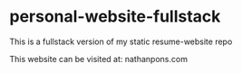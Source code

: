 # personal-website-fullstack
This is a fullstack version of my static resume-website repo  

This website can be visited at: nathanpons.com

